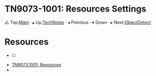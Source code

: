 # TN9073-1001: Resources Settings

&bigtriangleup; Top:[Main](../../../../../Main.md) &CenterDot; &blacktriangle; Up:[TechNotes](../../TechNotes.md) &CenterDot; &blacktriangleleft; Previous &CenterDot; &blacktriangledown; Down &CenterDot; &blacktriangleright; Next:[ObjectDetect](../1000/Resources.md) 



# Resources

* [ ] 



* [TN9073.1001: Resources](./TN9073.1001-Resources.md)
* 


